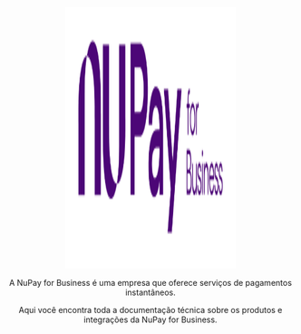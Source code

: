 <p align="center">
  <img width="300" height="460" src="https://github.com/MariMarcondes/a-medium-place/blob/main/docs/images/logotipo.png">
</p>
<p align="center">A NuPay for Business é uma empresa que oferece serviços de pagamentos instantâneos.</p>
<p align="center">Aqui você encontra toda a documentação técnica sobre os produtos e integrações da NuPay for Business.</p>

